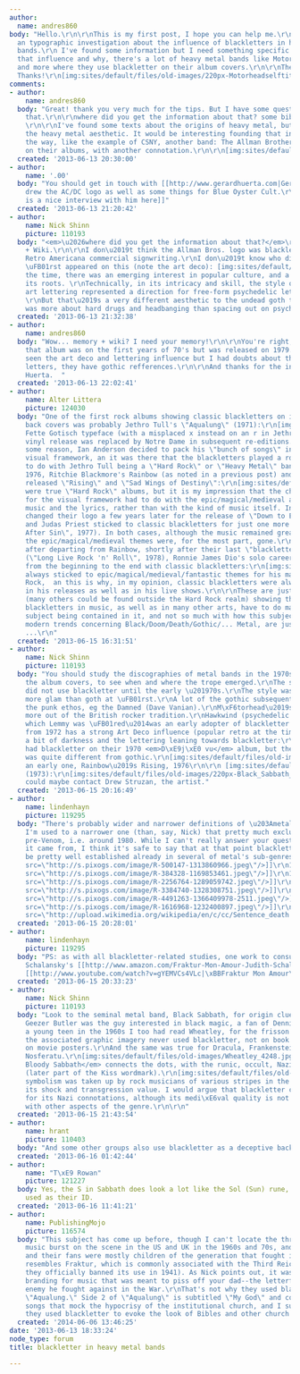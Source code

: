 ```yaml
---
author:
  name: andres860
body: "Hello.\r\n\r\nThis is my first post, I hope you can help me.\r\n\r\nI'm making
  an typographic investigation about the influence of blackletters in heavy metal
  bands.\r\n I've found some information but I need something specific about how was
  that influence and why, there's a lot of heavy metal bands like Motorhead, AC/DC
  and more where they use blackletter on their album covers.\r\n\r\nThere's some examples.
  Thanks!\r\n[img:sites/default/files/old-images/220px-Motorheadselftitled_4915.jpg][img:sites/default/files/old-images/images_6479.jpg][img:sites/default/files/old-images/goatwhore_6074.jpg][img:sites/default/files/old-images/gorgoroth-017_5614.jpg]"
comments:
- author:
    name: andres860
  body: "Great! thank you very much for the tips. But I have some questions about
    that.\r\n\r\nwhere did you get the information about that? some bibliography?
    \r\n\r\nI've found some texts about the origins of heavy metal, but nothing about
    the heavy metal aesthetic. It would be interesting founding that information.\r\n\r\nBy
    the way, like the example of CSNY, another band: The Allman Brothers used blackletters
    on their albums, with another connotation.\r\n\r\n[img:sites/default/files/old-images/Allman-Brothers-Band-Back-Where-It-All-352980_3883.jpg]"
  created: '2013-06-13 20:30:00'
- author:
    name: '.00'
  body: "You should get in touch with [[http://www.gerardhuerta.com|Gerard Huerta]]\r\n\r\nHe
    drew the AC/DC logo as well as some things for Blue Oyster Cult.\r\n\r\n[[http://smashinginterviews.com/interviews/designers/gerard-huerta-interview-the-man-behind-the-logos|There
    is a nice interview with him here]]"
  created: '2013-06-13 21:20:42'
- author:
    name: Nick Shinn
    picture: 110193
  body: "<em>\u2026where did you get the information about that?</em>\r\n\r\nMemory
    + Wiki.\r\n\r\nI don\u2019t think the Allman Bros. logo was blackletter, more
    Retro Americana commercial signwriting.\r\nI don\u2019t know who did the lettering.\r\nIt
    \uFB01rst appeared on this (note the art deco): [img:sites/default/files/old-images/Enlightened_Rogues_4492.jpg]\r\nAt
    the time, there was an emerging interest in popular culture, and a nostalgia for
    its roots. \r\nTechnically, in its intricacy and skill, the style of old commercial
    art lettering represented a direction for free-form psychedelic lettering to take.
    \r\nBut that\u2019s a very different aesthetic to the undead goth thing, which
    was more about hard drugs and headbanging than spacing out on psychedelics."
  created: '2013-06-13 21:32:38'
- author:
    name: andres860
  body: "Wow... memory + wiki? I need your memory!\r\n\r\nYou're right, I thought
    that album was on the first years of 70's but was released on 1979. I've already
    seen the art deco and lettering influence but I had doubts about the lowercases
    letters, they have gothic refferences.\r\n\r\nAnd thanks for the info about Gerard
    Huerta.  "
  created: '2013-06-13 22:02:41'
- author:
    name: Alter Littera
    picture: 124030
  body: "One of the first rock albums showing classic blackletters on its front and
    back covers was probably Jethro Tull's \"Aqualung\" (1971):\r\n[img:sites/default/files/old-images/Aqualung_6011.jpg]\r\n[The
    Fette Gotisch typeface (with a misplaced x instead on an r in Jethro) on the original
    vinyl release was replaced by Notre Dame in subsequent re-editions.]\r\n\r\nFor
    some reason, Ian Anderson decided to pack his \"bunch of songs\" inside an antique/medieval
    visual framework, an it was there that the blackletters played a role. Nothing
    to do with Jethro Tull being a \"Hard Rock\" or \"Heavy Metal\" band.\r\n\r\nIn
    1976, Ritchie Blackmore's Rainbow (as noted in a previous post) and Judas Priest
    released \"Rising\" and \"Sad Wings of Destiny\":\r\n[img:sites/default/files/old-images/Raising-Sad_4297.png]\r\nThese
    were true \"Hard Rock\" albums, but it is my impression that the choice of blackletters
    for the visual framework had to do with the epic/magical/medieval aspects of the
    music and the lyrics, rather than with the kind of music itself. In fact, Rainbow
    changed their logo a few years later for the release of \"Down to Earth\" (1979),
    and Judas Priest sticked to classic blackletters for just one more release (\"Sin
    After Sin\", 1977). In both cases, although the music remained great Hard Rock,
    the epic/magical/medieval themes were, for the most part, gone.\r\n\r\nHowever,
    after departing from Rainbow, shortly after their last \"blackletter logo\" release
    (\"Long Live Rock 'n' Roll\", 1978), Ronnie James Dio's solo career was accompanied
    from the beginning to the end with classic blackletters:\r\n[img:sites/default/files/old-images/Dio_4504.png]\r\nDio
    always sticked to epic/magical/medieval/fantastic themes for his masterful Hard
    Rock,  an this is why, in my opinion, classic blackletters were always present
    in his releases as well as in his live shows.\r\n\r\nThese are just a few examples
    (many others could be found outside the Hard Rock realm) showing that classic
    blackletters in music, as well as in many other arts, have to do mainly with the
    subject being contained in it, and not so much with how this subject is expressed.\r\n\r\nThe
    modern trends concerning Black/Doom/Death/Gothic/... Metal, are just another story
    ...\r\n"
  created: '2013-06-15 16:31:51'
- author:
    name: Nick Shinn
    picture: 110193
  body: "You should study the discographies of metal bands in the 1970s, in particular
    the album covers, to see when and where the trope emerged.\r\nThe seminal bands
    did not use blackletter until the early \u201970s.\r\nThe style was generally
    more glam than goth at \uFB01rst.\r\nA lot of the gothic subsequently came from
    the punk ethos, eg the Damned (Dave Vanian).\r\nM\xF6torhead\u2019s look came
    more out of the British rocker tradition.\r\nHawkwind (psychedelic rock?)\u2014from
    which Lemmy was \uFB01red\u2014was an early adopter of blackletter.\r\n\r\nThis
    from 1972 has a strong Art Deco influence (popular retro at the time), but there\u2019s
    a bit of darkness and the lettering leaning towards blackletter:\r\n[img:sites/default/files/old-images/220px-Doremi_Fasol_Latido_-_Hawkwind_6028.jpg]\r\n\r\nCSNY
    had blackletter on their 1970 <em>D\xE9j\xE0 vu</em> album, but the connotation
    was quite different from gothic.\r\n[img:sites/default/files/old-images/CSNY_5243.png]\r\n\r\nhere\u2019s
    an early one, Rainbow\u2019s Rising, 1976\r\n\r\n [img:sites/default/files/old-images/Unknown_4747.jpeg]\r\n\r\nEarliest?
    (1973):\r\n[img:sites/default/files/old-images/220px-Black_Sabbath_SbS_5427.jpg]\r\nYou
    could maybe contact Drew Struzan, the artist."
  created: '2013-06-15 20:16:49'
- author:
    name: lindenhayn
    picture: 119295
  body: "There's probably wider and narrower definitions of \u203Ametal\u2039. I guess
    I'm used to a narrower one (than, say, Nick) that pretty much excludes everything
    pre-Venom, i.e. around 1980. While I can't really answer your question as to where
    it came from, I think it's safe to say that at that point blackletter seemed to
    be pretty well established already in several of metal's sub-genres.\r\n\r\n[[http://www.discogs.com/artist/Venom+%288%29|<img
    src=\"http://s.pixogs.com/image/R-500147-1313860966.jpeg\"/>]]\r\n1981\r\n\r\n[[http://www.discogs.com/artist/Blitzkrieg|<img
    src=\"http://s.pixogs.com/image/R-384328-1169853461.jpeg\"/>]]\r\n1981\r\n\r\n[[http://www.discogs.com/artist/Witchfinder+General|<img
    src=\"http://s.pixogs.com/image/R-2256764-1289059742.jpeg\"/>]]\r\n1981\r\n\r\n[[http://www.discogs.com/artist/Sodom|<img
    src=\"http://s.pixogs.com/image/R-3384740-1328308751.jpeg\"/>]]\r\n1982\r\n\r\n[[http://www.discogs.com/artist/Obsessed%2C+The|<img
    src=\"http://s.pixogs.com/image/R-4491263-1366409978-2511.jpeg\"/>]]\r\n1983\r\n\r\n[[http://www.discogs.com/artist/Saint+Vitus|<img
    src=\"http://s.pixogs.com/image/R-1616968-1232400897.jpeg\"/>]]\r\n1984\r\n\r\n\r\n[[http://www.discogs.com/artist/Destruction|<img
    src=\"http://upload.wikimedia.org/wikipedia/en/c/cc/Sentence_death.jpg\"/>]]\r\n1984\r\n\r\n"
  created: '2013-06-15 20:28:01'
- author:
    name: lindenhayn
    picture: 119295
  body: "PS: as with all blackletter-related studies, one work to consult is Judith
    Schalansky's [[http://www.amazon.com/Fraktur-Mon-Amour-Judith-Schalansky/dp/156898801X|book]]
    [[http://www.youtube.com/watch?v=gYEMVCs4VLc|\xBBFraktur Mon Amour\xAB]]"
  created: '2013-06-15 20:33:23'
- author:
    name: Nick Shinn
    picture: 110193
  body: "Look to the seminal metal band, Black Sabbath, for origin clues.\r\nApparently
    Geezer Butler was the guy interested in black magic, a fan of Dennis Wheatley.\r\nAs
    a young teen in the 1960s I too had read Wheatley, for the frisson of the occult.\r\nBut
    the associated graphic imagery never used blackletter, not on book covers, not
    on movie posters.\r\nAnd the same was true for Dracula, Frankenstein, etc. Even
    Nosferatu.\r\n[img:sites/default/files/old-images/Wheatley_4248.jpg]\r\n\r\n<em>Sabbath
    Bloody Sabbath</em> connects the dots, with the runic, occult, Nazi \u201CSS\u201D
    (later part of the Kiss wordmark).\r\n[img:sites/default/files/old-images/220px-Black_Sabbath_SbS_5427.jpg]\r\nNazi
    symbolism was taken up by rock musicians of various stripes in the 1970s, for
    its shock and transgression value. I would argue that blackletter came to metal
    for its Nazi connotations, although its medi\xE6val quality is not out of keeping
    with other aspects of the genre.\r\n\r\n"
  created: '2013-06-15 21:43:54'
- author:
    name: hrant
    picture: 110403
  body: "And some other groups also use blackletter as a deceptive backstabbing tool:\r\nhttp://www.flickr.com/photos/48413419@N00/4083262866/\r\n\r\nhhp\r\n"
  created: '2013-06-16 01:42:44'
- author:
    name: "T\xE9 Rowan"
    picture: 121227
  body: Yes, the S in Sabbath does look a lot like the Sol (Sun) rune, which the SS
    used as their ID.
  created: '2013-06-16 11:41:21'
- author:
    name: PublishingMojo
    picture: 116574
  body: "This subject has come up before, though I can't locate the thread. Heavy-metal
    music burst on the scene in the US and UK in the 1960s and 70s, and the musicians
    and their fans were mostly children of the generation that fought in WWII.\r\nBlackletter
    resembles Fraktur, which is commonly associated with the Third Reich (even though
    they officially banned its use in 1941). As Nick points out, it was the perfect
    branding for music that was meant to piss off your dad--the letterforms of the
    enemy he fought against in the War.\r\nThat's not why they used blackletter on
    \"Aqualung.\" Side 2 of \"Aqualung\" is subtitled \"My God\" and consists of five
    songs that mock the hypocrisy of the institutional church, and I suspect that
    they used blackletter to evoke the look of Bibles and other church documents."
  created: '2014-06-06 13:46:25'
date: '2013-06-13 18:33:24'
node_type: forum
title: blackletter in heavy metal bands

---
```


